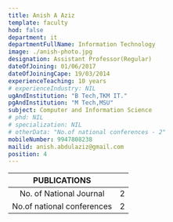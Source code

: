 ```yaml
---
title: Anish A Aziz
template: faculty
hod: false
department: it
departmentFullName: Information Technology
image: ./anish-photo.jpg
designation: Assistant Professor(Regular)
dateOfJoining: 01/06/2017
dateOfJoiningCape: 19/03/2014
experienceTeaching: 10 years
# experienceIndustry: NIL
ugAndInstitution: "B Tech,TKM IT."
pgAndInstitution: "M Tech,MSU"
subject: Computer and Information Science
# phd: NIL
# specialization: NIL
# otherData: "No.of national conferences - 2"
mobileNumber: 9947808238
mailid: anish.abdulaziz@gmail.com
position: 4
---
```

|           PUBLICATIONS           |     |
| :------------------------------: | :-: |
|     No. of National Journal      |  2  |
|    No.of national conferences    |  2  |